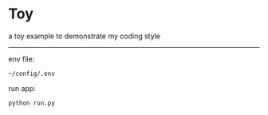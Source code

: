# Toy

a toy example to demonstrate my coding style
___
env file:
```
~/config/.env
```

run app:
```
python run.py
```
